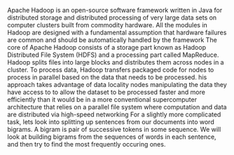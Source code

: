Apache Hadoop is an open-source software framework written in Java for distributed storage and distributed processing of very large data sets on computer clusters built from commodity hardware. All the modules in Hadoop are designed with a fundamental assumption that hardware failures are common and should be automatically handled by the framework
The core of Apache Hadoop consists of a storage part known as Hadoop Distributed File System (HDFS) and a processing part called MapReduce. Hadoop splits files into large blocks and distributes them across nodes in a cluster. To process data, Hadoop transfers packaged code for nodes to process in parallel based on the data that needs to be processed.
his approach takes advantage of data locality nodes manipulating the data they have access to to allow the dataset to be processed faster and more efficiently than it would be in a more conventional supercomputer architecture that relies on a parallel file system where computation and data are distributed via high-speed networking
For a slightly more complicated task, lets look into splitting up sentences from our documents into word bigrams. A bigram is pair of successive tokens in some sequence. We will look at building bigrams from the sequences of words in each sentence, and then try to find the most frequently occuring ones.
